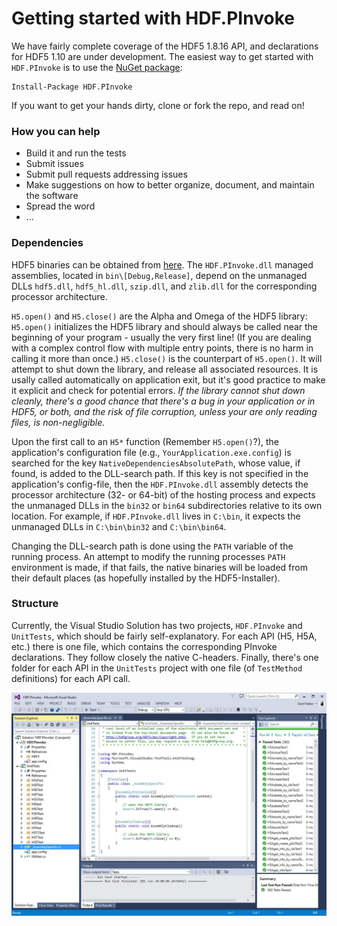 # Getting started with HDF.PInvoke

We have fairly complete coverage of the HDF5 1.8.16 API, and declarations for HDF5 1.10 are under development.
The easiest way to get started with ``HDF.PInvoke`` is to use the [NuGet package](https://www.nuget.org/packages/HDF.PInvoke/):
```
Install-Package HDF.PInvoke
```
If you want to get your hands dirty, clone or fork the repo, and read on!

### How you can help

* Build it and run the tests
* Submit issues
* Submit pull requests addressing issues
* Make suggestions on how to better organize, document, and maintain the software
* Spread the word
* ...

### Dependencies

HDF5 binaries can be obtained from [here](https://www.hdfgroup.org/HDF5/release/obtain5.html). The ``HDF.PInvoke.dll`` managed assemblies, located in ``bin\[Debug,Release]``, depend on the unmanaged DLLs ``hdf5.dll``, ``hdf5_hl.dll``, ``szip.dll``, and ``zlib.dll`` for the corresponding processor architecture.

``H5.open()`` and ``H5.close()`` are the Alpha and Omega of the HDF5 library: ``H5.open()`` initializes the HDF5 library and should always be called near the beginning of your program - usually the very first line! (If you are dealing with a complex control flow with multiple entry points, there is no harm in calling it more than once.) ``H5.close()`` is the counterpart of ``H5.open()``. It will attempt to shut down the library, and release all associated resources. It is usally called automatically on application exit, but it's good practice to make it explicit and check for potential errors. *If the library cannot shut down cleanly, there's a good chance that there's a bug in your application or in HDF5, or both, and the risk of file corruption, unless your are only reading files, is non-negligible.*

Upon the first call to an ``H5*`` function (Remember ``H5.open()``?), the application's configuration file (e.g., ``YourApplication.exe.config``) is searched for the key ``NativeDependenciesAbsolutePath``, whose value, if found, is added to the DLL-search path. If this key is not specified in the application's config-file, then the ``HDF.PInvoke.dll`` assembly detects the processor architecture (32- or 64-bit) of the hosting process and expects the unmanaged DLLs in the ``bin32`` or ``bin64`` subdirectories relative to its own location. For example, if ``HDF.PInvoke.dll`` lives in ``C:\bin``, it expects the unmanaged DLLs in ``C:\bin\bin32`` and ``C:\bin\bin64``.

Changing the DLL-search path is done using the ``PATH`` variable of the running process. An attempt to modify the running processes ``PATH`` environment is made, if that fails, the native binaries will be loaded from their default places (as hopefully installed by the HDF5-Installer).

### Structure

Currently, the Visual Studio Solution has two projects, ``HDF.PInvoke`` and ``UnitTests``, which should be fairly self-explanatory. For each API (H5, H5A, etc.) there is one file, which contains the corresponding PInvoke declarations. They follow closely the native C-headers. Finally, there's one folder for each API in the ``UnitTests`` project with one file (of ``TestMethod`` definitions) for each API call.

![Visual Studio Solution](/images/HDF.PInvoke.jpg)
